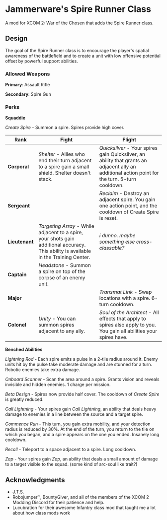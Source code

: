 # Jammerware's Spire Runner Class
A mod for XCOM 2: War of the Chosen that adds the Spire Runner class.

## Design
The goal of the Spire Runner class is to encourage the player's spatial awareness of the battlefield and to create a unit with low offensive potential offset by powerful support abilities.

### Allowed Weapons
**Primary**: Assault Rifle

**Secondary**: Spire Gun

### Perks

**Squaddie**

*Create Spire* - Summon a spire. Spires provide high cover.

| Rank | Fight | Flight |
| ---- | ----- | ------ |
| **Corporal** |  *Shelter* - Allies who end their turn adjacent to a spire gain a small shield. Shelter doesn't stack. | *Quicksilver* - Your spires gain Quicksilver, an ability that grants an adjacent ally an additional action point for the turn. 5-turn cooldown. |
| **Sergeant** |  | *Reclaim* - Destroy an adjacent spire. You gain one action point, and the cooldown of Create Spire is reset. |
| **Lieutenant** | *Targeting Array* - While adjacent to a spire, your <primary weapon> shots gain additional accuracy. This ability is available in the Training Center. | *i dunno. maybe something else cross-classable?* |
| **Captain** | *Headstone* - Summon a spire on top of the corpse of an enemy unit.  |  |
| **Major** | | *Transmat Link* - Swap locations with a spire. 6-turn cooldown. |
| **Colonel** | *Unity* - You can summon spires adjacent to any ally. | *Soul of the Architect* - All effects that apply to spires also apply to you. You gain all abilities your spires have. |

**Benched Abilities**

*Lightning Rod* - Each spire emits a pulse in a 2-tile radius around it. Enemy units hit by the pulse take moderate damage and are stunned for a turn. Robotic enemies take extra damage.

*Onboard Scanner* - Scan the area around a spire. Grants vision and reveals invisible and hidden enemies. 1 charge per mission.

*Beta Design* - Spires now provide half cover. The cooldown of *Create Spire* is greatly reduced.

*Call Lightning* - Your spires gain *Call Lightning*, an ability that deals heavy damage to enemies in a line between the source and a target spire.

*Commence Run* - This turn, you gain extra mobility, and your detection radius is reduced by 30%. At the end of the turn, you return to the tile on which you began, and a spire appears on the one you ended. Insanely long cooldown.

*Recall* - Teleport to a space adjacent to a spire. Long cooldown.

*Zap* - Your spires gain *Zap*, an ability that deals a small amount of damage to a target visible to the squad. (some kind of arc-soul like trait?)

## Acknowledgments
- J.T.S.
- Robojumper™, BountyGiver, and all of the members of the XCOM 2 Modding Discord for their patience and help.
- Lucubration for their awesome Infantry class mod that taught me a lot about how class mods work